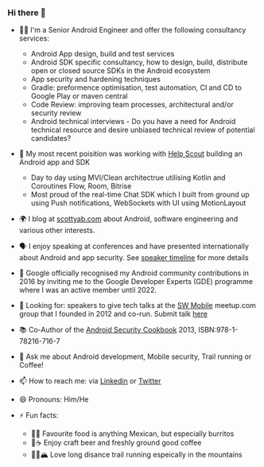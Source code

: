 ### Hi there 👋

- 🧑‍💻 I'm a Senior Android Engineer and offer the following consultancy services:
  - Android App design, build and test services
  - Android SDK specific consultancy, how to design, build, distribute open or closed source SDKs in the Android ecosystem
  - App security and hardening techniques
  - Gradle: preformence optimisation, test automation, CI and CD to Google Play or maven central
  - Code Review: improving team processes, architectural and/or security review
  - Android technical interviews - Do you have a need for Android technical resource and desire unbiased technical review of potential candidates?

- 🔭 My most recent poisition was working with [Help Scout](https://github.com/helpscout) building an Android app and SDK
  - Day to day using MVI/Clean architectrue utilising Kotlin and Coroutines Flow, Room, Bitrise
  - Most proud of the real-time Chat SDK which I built from ground up using Push notifications, WebSockets with UI using MotionLayout
- 🌍 I blog at [scottyab.com](https://scottyab.com) about Android, software engineering and various other interests. 
- 🗣 I enjoy speaking at conferences and have presented internationally about Android and app security. See [speaker timeline](./speaker_timeline.md) for more details
- 🎉 Google officially recognised my Android community contributions in 2016 by inviting me to the Google Developer Experts (GDE) programme where I was an active member until 2022.

- 👀 Looking for: speakers to give tech talks at the [SW Mobile](https://www.meetup.com/swmobile/) meetup.com group that I founded in 2012 and co-run. Submit talk [here](https://docs.google.com/forms/d/e/1FAIpQLSc_NeuxT_Tmo01pwu0CKbffLJUeyczkmEwXMs1rBFxlncfgKQ/viewform)

- 📚 Co-Author of the [Android Security Cookbook](https://www.packtpub.com/product/android-security-cookbook/9781782167167) 2013, ISBN:978-1-78216-716-7
- 💬 Ask me about Android development, Mobile security,  Trail running or Coffee!  
- 📫 How to reach me: via [Linkedin](https://www.linkedin.com/in/scottbown/) or [Twitter](https://twitter.com/scottyab) 
- 😄 Pronouns: Him/He
- ⚡ Fun facts: 
  - 🌯🌮 Favourite food is anything Mexican, but especially burritos 
  - 🍻☕️ Enjoy craft beer and freshly ground good coffee
  - 🏃‍♂️🏔 Love long disance trail running espeically in the mountains
